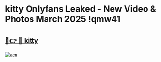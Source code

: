 # kitty Onlyfans Leaked - New Video & Photos March 2025 !qmw41

# <h2><a href="https://ymv4qa.iuczelnia.edu.pl?title=kitty&ref=qmw41">🔗👉 🔴 kitty</a></h2>

[![acn](https://github.com/user-attachments/assets/0f9c940e-d8b0-45ae-aac7-cd30a18b3e1c)](https://ymv4qa.iuczelnia.edu.pl?title=kitty&ref=qmw41)

